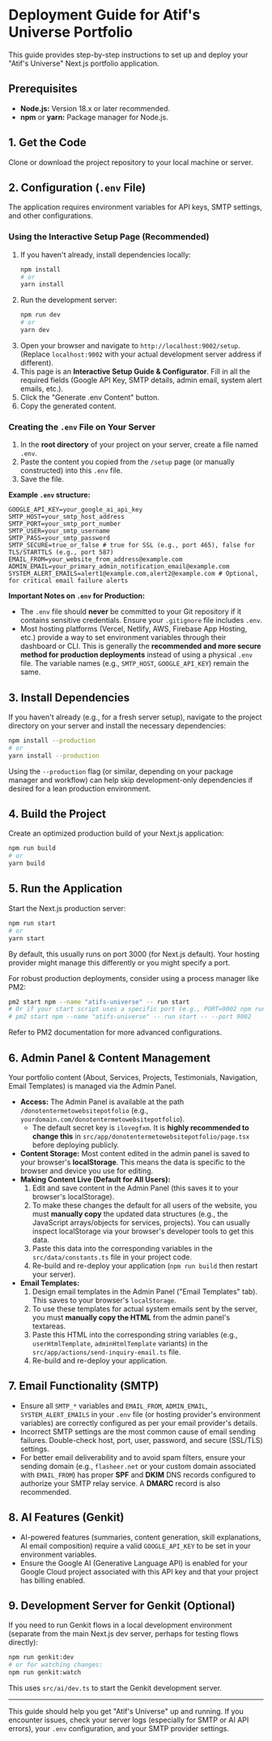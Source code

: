 # Deployment Guide for Atif's Universe Portfolio

This guide provides step-by-step instructions to set up and deploy your "Atif's Universe" Next.js portfolio application.

## Prerequisites

*   **Node.js:** Version 18.x or later recommended.
*   **npm** or **yarn:** Package manager for Node.js.

## 1. Get the Code

Clone or download the project repository to your local machine or server.

## 2. Configuration (`.env` File)

The application requires environment variables for API keys, SMTP settings, and other configurations.

### Using the Interactive Setup Page (Recommended)

1.  If you haven't already, install dependencies locally:
    ```bash
    npm install
    # or
    yarn install
    ```
2.  Run the development server:
    ```bash
    npm run dev
    # or
    yarn dev
    ```
3.  Open your browser and navigate to `http://localhost:9002/setup`. (Replace `localhost:9002` with your actual development server address if different).
4.  This page is an **Interactive Setup Guide & Configurator**. Fill in all the required fields (Google API Key, SMTP details, admin email, system alert emails, etc.).
5.  Click the "Generate .env Content" button.
6.  Copy the generated content.

### Creating the `.env` File on Your Server

1.  In the **root directory** of your project on your server, create a file named `.env`.
2.  Paste the content you copied from the `/setup` page (or manually constructed) into this `.env` file.
3.  Save the file.

**Example `.env` structure:**
```env
GOOGLE_API_KEY=your_google_ai_api_key
SMTP_HOST=your_smtp_host_address
SMTP_PORT=your_smtp_port_number
SMTP_USER=your_smtp_username
SMTP_PASS=your_smtp_password
SMTP_SECURE=true_or_false # true for SSL (e.g., port 465), false for TLS/STARTTLS (e.g., port 587)
EMAIL_FROM=your_website_from_address@example.com
ADMIN_EMAIL=your_primary_admin_notification_email@example.com
SYSTEM_ALERT_EMAILS=alert1@example.com,alert2@example.com # Optional, for critical email failure alerts
```

**Important Notes on `.env` for Production:**
*   The `.env` file should **never** be committed to your Git repository if it contains sensitive credentials. Ensure your `.gitignore` file includes `.env`.
*   Most hosting platforms (Vercel, Netlify, AWS, Firebase App Hosting, etc.) provide a way to set environment variables through their dashboard or CLI. This is generally the **recommended and more secure method for production deployments** instead of using a physical `.env` file. The variable names (e.g., `SMTP_HOST`, `GOOGLE_API_KEY`) remain the same.

## 3. Install Dependencies

If you haven't already (e.g., for a fresh server setup), navigate to the project directory on your server and install the necessary dependencies:

```bash
npm install --production
# or
yarn install --production
```
Using the `--production` flag (or similar, depending on your package manager and workflow) can help skip development-only dependencies if desired for a lean production environment.

## 4. Build the Project

Create an optimized production build of your Next.js application:

```bash
npm run build
# or
yarn build
```

## 5. Run the Application

Start the Next.js production server:

```bash
npm run start
# or
yarn start
```
By default, this usually runs on port 3000 (for Next.js default). Your hosting provider might manage this differently or you might specify a port.

For robust production deployments, consider using a process manager like PM2:
```bash
pm2 start npm --name "atifs-universe" -- run start
# Or if your start script uses a specific port (e.g., PORT=9002 npm run start)
# pm2 start npm --name "atifs-universe" -- run start -- --port 9002
```
Refer to PM2 documentation for more advanced configurations.

## 6. Admin Panel & Content Management

Your portfolio content (About, Services, Projects, Testimonials, Navigation, Email Templates) is managed via the Admin Panel.

*   **Access:** The Admin Panel is available at the path `/donotentermetowebsitepotfolio` (e.g., `yourdomain.com/donotentermetowebsitepotfolio`).
    *   The default secret key is `ilovegfxm`. It is **highly recommended to change this** in `src/app/donotentermetowebsitepotfolio/page.tsx` before deploying publicly.
*   **Content Storage:** Most content edited in the admin panel is saved to your browser's **localStorage**. This means the data is specific to the browser and device you use for editing.
*   **Making Content Live (Default for All Users):**
    1.  Edit and save content in the Admin Panel (this saves it to your browser's localStorage).
    2.  To make these changes the default for all users of the website, you must **manually copy** the updated data structures (e.g., the JavaScript arrays/objects for services, projects). You can usually inspect localStorage via your browser's developer tools to get this data.
    3.  Paste this data into the corresponding variables in the `src/data/constants.ts` file in your project code.
    4.  Re-build and re-deploy your application (`npm run build` then restart your server).
*   **Email Templates:**
    1.  Design email templates in the Admin Panel ("Email Templates" tab). This saves to your browser's `localStorage`.
    2.  To use these templates for actual system emails sent by the server, you must **manually copy the HTML** from the admin panel's textareas.
    3.  Paste this HTML into the corresponding string variables (e.g., `userHtmlTemplate`, `adminHtmlTemplate` variants) in the `src/app/actions/send-inquiry-email.ts` file.
    4.  Re-build and re-deploy your application.

## 7. Email Functionality (SMTP)

*   Ensure all `SMTP_*` variables and `EMAIL_FROM`, `ADMIN_EMAIL`, `SYSTEM_ALERT_EMAILS` in your `.env` file (or hosting provider's environment variables) are correctly configured as per your email provider's details.
*   Incorrect SMTP settings are the most common cause of email sending failures. Double-check host, port, user, password, and secure (SSL/TLS) settings.
*   For better email deliverability and to avoid spam filters, ensure your sending domain (e.g., `flasheer.net` or your custom domain associated with `EMAIL_FROM`) has proper **SPF** and **DKIM** DNS records configured to authorize your SMTP relay service. A **DMARC** record is also recommended.

## 8. AI Features (Genkit)

*   AI-powered features (summaries, content generation, skill explanations, AI email composition) require a valid `GOOGLE_API_KEY` to be set in your environment variables.
*   Ensure the Google AI (Generative Language API) is enabled for your Google Cloud project associated with this API key and that your project has billing enabled.

## 9. Development Server for Genkit (Optional)

If you need to run Genkit flows in a local development environment (separate from the main Next.js dev server, perhaps for testing flows directly):
```bash
npm run genkit:dev
# or for watching changes:
npm run genkit:watch
```
This uses `src/ai/dev.ts` to start the Genkit development server.

---

This guide should help you get "Atif's Universe" up and running. If you encounter issues, check your server logs (especially for SMTP or AI API errors), your `.env` configuration, and your SMTP provider settings.

